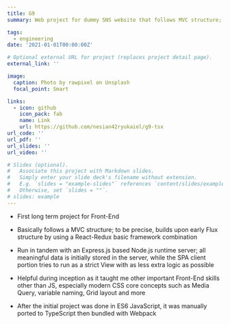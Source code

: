 ```yaml
---
title: G9
summary: Web project for dummy SNS website that follows MVC structure; builds upon early Flux structure by using a React-Redux basic framework combination

tags:
  - engineering
date: '2021-01-01T00:00:00Z'

# Optional external URL for project (replaces project detail page).
external_link: ''

image:
  caption: Photo by rawpixel on Unsplash
  focal_point: Smart

links:
  - icon: github
    icon_pack: fab
    name: Link
    url: https://github.com/nesian42ryukaiel/g9-tsx
url_code: ''
url_pdf: ''
url_slides: ''
url_video: ''

# Slides (optional).
#   Associate this project with Markdown slides.
#   Simply enter your slide deck's filename without extension.
#   E.g. `slides = "example-slides"` references `content/slides/example-slides.md`.
#   Otherwise, set `slides = ""`.
# slides: example
---
```


- First long term project for Front-End

- Basically follows a MVC structure; to be precise, builds upon early Flux structure by using a React-Redux basic framework combination

- Run in tandem with an Express.js based Node.js runtime server; all meaningful data is initially stored in the server, while the SPA client portion tries to run as a strict View with as less extra logic as possible

- Helpful during inception as it taught me other important Front-End skills other than JS, especially modern CSS core concepts such as Media Query, variable naming, Grid layout and more

- After the initial project was done in ES6 JavaScript, it was manually ported to TypeScript then bundled with Webpack


